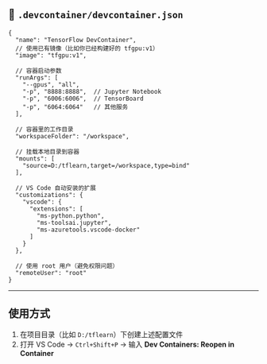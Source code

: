 ## 📄 `.devcontainer/devcontainer.json`

```
{
  "name": "TensorFlow DevContainer",
  // 使用已有镜像（比如你已经构建好的 tfgpu:v1）
  "image": "tfgpu:v1",

  // 容器启动参数
  "runArgs": [
    "--gpus", "all",
    "-p", "8888:8888",  // Jupyter Notebook
    "-p", "6006:6006",  // TensorBoard
    "-p", "6064:6064"   // 其他服务
  ],

  // 容器里的工作目录
  "workspaceFolder": "/workspace",

  // 挂载本地目录到容器
  "mounts": [
    "source=D:/tflearn,target=/workspace,type=bind"
  ],

  // VS Code 自动安装的扩展
  "customizations": {
    "vscode": {
      "extensions": [
        "ms-python.python",
        "ms-toolsai.jupyter",
        "ms-azuretools.vscode-docker"
      ]
    }
  },

  // 使用 root 用户（避免权限问题）
  "remoteUser": "root"
}
```

------

## 使用方式

1. 在项目目录（比如 `D:/tflearn`）下创建上述配置文件
2. 打开 VS Code → `Ctrl+Shift+P` → 输入 **Dev Containers: Reopen in Container**